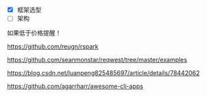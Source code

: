 # 

- [x] 框架选型
- [ ] 架构

如果低于价格提醒！

https://github.com/reugn/rspark

https://github.com/seanmonstar/reqwest/tree/master/examples

https://blog.csdn.net/luanpeng825485697/article/details/78442062

https://github.com/agarrharr/awesome-cli-apps